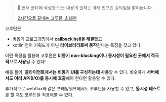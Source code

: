 >📌 현재 폴더에 작성한 모든 내용의 출처는 아래 인프런 강의임을 밝혀둡니다. 
>
>[2시간으로 끝내는 코루틴, 최태현 ](https://www.inflearn.com/course/2%EC%8B%9C%EA%B0%84%EC%9C%BC%EB%A1%9C-%EB%81%9D%EB%82%B4%EB%8A%94-%EC%BD%94%EB%A3%A8%ED%8B%B4)

코루틴은 

- 비동기 프로그래밍에서 **callback hell을 해결**했고
- kotlin 언어 키워드가 아닌 **라이브러리로써 동작**한다는 특징을 갖고 있다. 

이런 특징을 활용해 코루틴은 **비동기 non-blocking이나 동시성이 필요한 곳에서 적극적으로 사용**될 수 있다! 

예를 들어, **클라이언트에서는 비동기 UI를 구성하는데 사용**할 수 있다. 비슷하게 **서버에서도 여러 API(I/O)를 동시에 호출**해야 한다면 활용할 수 있다. 

추가적으로 webflux와 같은 프레임워크에서도 코루틴을 사용할 수 있고, **동시성 테스트**를 할 때도 코루틴을 적용해볼 수 있다.
